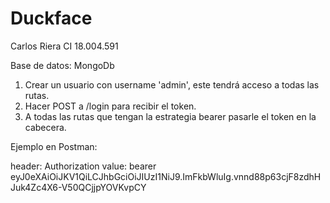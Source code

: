 # Duckface

Carlos Riera CI 18.004.591

Base de datos: MongoDb

1) Crear un usuario con username 'admin', este tendrá acceso a todas las rutas.
2) Hacer POST a /login para recibir el token.
3) A todas las rutas que tengan la estrategia bearer pasarle el token en la cabecera.

Ejemplo en Postman:

header: Authorization
value: bearer eyJ0eXAiOiJKV1QiLCJhbGciOiJIUzI1NiJ9.ImFkbWluIg.vnnd88p63cjF8zdhHJuk4Zc4X6-V50QCjjpYOVKvpCY